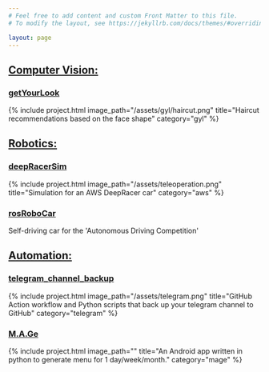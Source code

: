 ```yaml
---
# Feel free to add content and custom Front Matter to this file.
# To modify the layout, see https://jekyllrb.com/docs/themes/#overriding-theme-defaults

layout: page
---
```


## <ins>Computer Vision:</ins>

### [getYourLook](https://github.com/CatUnderTheLeaf/getYourLook)
{% include project.html image_path="/assets/gyl/haircut.png" title="Haircut recommendations based on the face shape" category="gyl" %}


## <ins>Robotics:</ins>

### [deepRacerSim](https://github.com/CatUnderTheLeaf/deepRacerSim)
{% include project.html image_path="/assets/teleoperation.png" title="Simulation for an AWS DeepRacer car" category="aws" %}

### [rosRoboCar](https://github.com/CatUnderTheLeaf/rosRoboCar)
Self-driving car for the 'Autonomous Driving Competition'

## <ins>Automation:</ins>

### [telegram_channel_backup](https://github.com/CatUnderTheLeaf/telegram_channel_backup)
{% include project.html image_path="/assets/telegram.png" title="GitHub Action workflow and Python scripts that back up your telegram channel to GitHub" category="telegram" %}

### [M.A.Ge](https://github.com/CatUnderTheLeaf/menuGenerator)

{% include project.html image_path="" title="An Android app written in python to generate menu for 1 day/week/month." category="mage" %}

